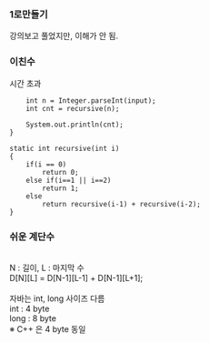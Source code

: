 <h3> 1로만들기 </h3>
강의보고 풀었지만, 이해가 안 됨. 

<h3> 이친수 </h3>
시간 초과 <br>


		int n = Integer.parseInt(input);
		int cnt = recursive(n);
		
		System.out.println(cnt);
	}
	
	static int recursive(int i)
	{
		if(i == 0)
			return 0;
		else if(i==1 || i==2)
			return 1;
		else
			return recursive(i-1) + recursive(i-2);
	}


<h3> 쉬운 계단수 </h3> <br>
N : 길이, L : 마지막 수 <br>
D[N][L] = D[N-1][L-1] + D[N-1][L+1]; <br>
<br> 
자바는 int, long 사이즈 다름 
<br>
int : 4 byte <br>
long : 8 byte <br>
※ C++ 은 4 byte 동일 <br>



